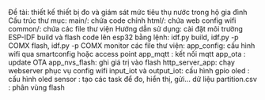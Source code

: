 Đề tài: thiết kế thiết bị đo và giám sát mức tiêu thụ nước trong hộ gia đình
Cấu trúc thư mục: main/: chứa code chính
                  html/: chứa web config wifi
                  common/: chứa các file thư viện
Hướng dẫn sử dụng: cài đặt môi trường ESP-IDF
                   build và flash code lên esp32 bằng lệnh: idf.py build, idf.py -p COMX flash, idf.py -p COMX monitor
các file thư viện: app_config: cấu hình wifi qua smartconfig hoặc access point
                   app_mqtt  : kết nối mqtt
                   app_ota   : update OTA
                   app_nvs_flash: ghi giá trị vào flash
                   http_server_app: chạy webserver phục vụ config wifi
                   input_iot và output_iot: cấu hình gpio
                   oled      : cấu hình oled
                   sensor    : tạo các task để đo, hiển thị, gửi... dữ liệu
                   partition.csv : phân vùng flash
